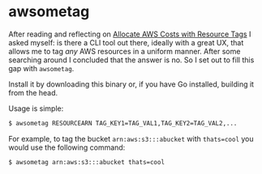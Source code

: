 # awsometag

After reading and reflecting on [Allocate AWS Costs with Resource Tags](https://medium.com/@davidevanpaulis/allocate-aws-costs-with-resource-tags-277de240487f) I asked myself: is there a CLI tool out there, ideally with a great UX, that allows me to tag *any* AWS resources in a uniform manner. After some searching around I concluded that the answer is no. So I set out to fill this gap with `awsometag`.

Install it by downloading this binary or, if you have Go installed, building it from the head.

Usage is simple:

```sh
$ awsometag RESOURCEARN TAG_KEY1=TAG_VAL1,TAG_KEY2=TAG_VAL2,...
```

For example, to tag the bucket `arn:aws:s3:::abucket` with `thats=cool` you would use the following command:

```sh
$ awsometag arn:aws:s3:::abucket thats=cool
```
